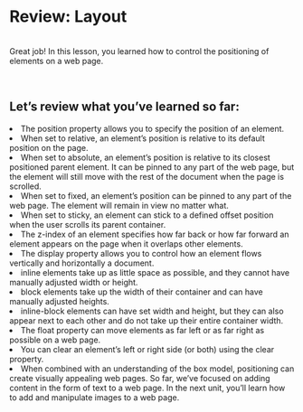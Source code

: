 <h1>Review: Layout</h1>
<br>Great job! In this lesson, you learned how to control the positioning of elements on a web page.

<br><h2>Let’s review what you’ve learned so far:</h2>

<li>The position property allows you to specify the position of an element.
<li>When set to relative, an element’s position is relative to its default position on the page.
<li>When set to absolute, an element’s position is relative to its closest positioned parent element. It can be pinned to any part of the web page, but the element will still move with the rest of the document when the page is scrolled.
<li>When set to fixed, an element’s position can be pinned to any part of the web page. The element will remain in view no matter what.
<li>When set to sticky, an element can stick to a defined offset position when the user scrolls its parent container.
<li>The z-index of an element specifies how far back or how far forward an element appears on the page when it overlaps other elements.
<li>The display property allows you to control how an element flows vertically and horizontally a document.
<li>inline elements take up as little space as possible, and they cannot have manually adjusted width or height.
<li>block elements take up the width of their container and can have manually adjusted heights.
<li>inline-block elements can have set width and height, but they can also appear next to each other and do not take up their entire container width.
<li>The float property can move elements as far left or as far right as possible on a web page.
<li>You can clear an element’s left or right side (or both) using the clear property.
<li>When combined with an understanding of the box model, positioning can create visually appealing web pages. So far, we’ve focused on adding content in the form of text to a web page. In the next unit, you’ll learn how to add and manipulate images to a web page.
